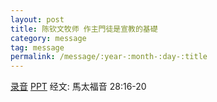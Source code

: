 ```yaml
---
layout: post
title: 陈钦文牧师 作主門徒是宣教的基礎
category: message
tag: message
permalink: /message/:year-:month-:day-:title
---
```


[录音](http://media.wcec-home.org/audio/message/20150222_Chen.mp3) [PPT]()
经文: 馬太福音 28:16-20
